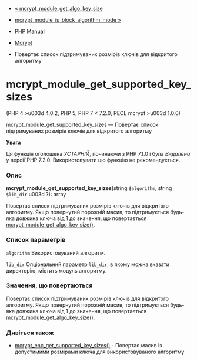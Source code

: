 - [«
mcrypt_module_get_algo_key_size](function.mcrypt-module-get-algo-key-size.md)
- [mcrypt_module_is_block_algorithm_mode
»](function.mcrypt-module-is-block-algorithm-mode.md)

- [PHP Manual](index.md)
- [Mcrypt](ref.mcrypt.md)
- Повертає список підтримуваних розмірів ключів для відкритого
алгоритму

# mcrypt_module_get_supported_key_sizes

(PHP 4 \>u003d 4.0.2, PHP 5, PHP 7 \< 7.2.0, PECL mcrypt \>u003d 1.0.0)

mcrypt_module_get_supported_key_sizes — Повертає список підтримуваних
розмірів ключів для відкритого алгоритму

**Увага**

Ця функція оголошена *УСТАРНІЙ*, починаючи з PHP 7.1.0 і була *Видалена*
у версії PHP 7.2.0. Використовувати цю функцію не рекомендується.

### Опис

**mcrypt_module_get_supported_key_sizes**(string `$algorithm`, string
`$lib_dir` u003d ?): array

Повертає список підтримуваних розмірів ключів для відкритого
алгоритму. Якщо повернутий порожній масив, то підтримується будь-яка
довжина ключа від 1 до значення, що повертається
[mcrypt_module_get_algo_key_size()](function.mcrypt-module-get-algo-key-size.md).

### Список параметрів

`algorithm`
Використовуваний алгоритм.

`lib_dir`
Опціональний параметр `lib_dir`, в якому можна вказати директорію,
містить модуль алгоритму.

### Значення, що повертаються

Повертає список підтримуваних розмірів ключів для відкритого
алгоритму. Якщо повернутий порожній масив, то підтримується будь-яка
довжина ключа від 1 до значення, що повертається
[mcrypt_module_get_algo_key_size()](function.mcrypt-module-get-algo-key-size.md).

### Дивіться також

- [mcrypt_enc_get_supported_key_sizes()](function.mcrypt-enc-get-supported-key-sizes.md) -
Повертає масив із допустимими розмірами ключа для використовуваного
алгоритму
